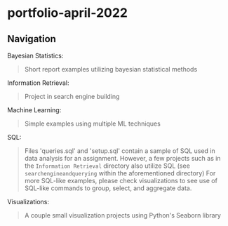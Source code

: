 # portfolio-april-2022

## Navigation

Bayesian Statistics:
> Short report examples utilizing bayesian statistical methods

Information Retrieval:
> Project in search engine building

Machine Learning:
> Simple examples using multiple ML techniques

SQL:
> Files 'queries.sql' and 'setup.sql' contain a sample of SQL used in data analysis for an assignment. However, a few projects such as in the ```Information Retrieval``` directory also utilize SQL (see ```searchengineandquerying``` within the aforementioned directory)
> For more SQL-like examples, please check visualizations to see use of SQL-like commands to group, select, and aggregate data.

Visualizations:
> A couple small visualization projects using Python's Seaborn library
